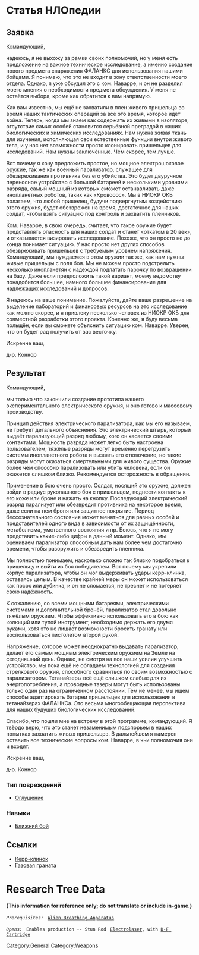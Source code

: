 # Статья НЛОпедии

## Заявка

Командующий,

надеюсь, я не выхожу за рамки своих полномочий, но у меня есть
предложение на важное техническое исследование, а именно создание нового
предмета снаряжения ФАЛАНКС для использования нашими бойцами. Я понимаю,
что это не входит в зону ответственности моего отдела. Однако, я уже
обсудил это с ком. Наварре, и он не разделил моего мнения о
необходимости предмета обсуждения. У меня не остаётся выбора, кроме как
обратится к вам напрямую.

Как вам известно, мы ещё не захватили в плен живого пришельца во время
наших тактических операций за все это время, которое идёт война. Теперь,
когда мы знаем как содержать их живыми в изоляторе, отсутствие самих
особей становится серьёзной преградой в наших биологических и химических
исследованиях. Нам нужна живая ткань для изучения, исполняющая свои
естественные функции внутри живого тела, и у нас нет возможности просто
клонировать пришельцев для исследований. Нам нужны заключённые. Чем
скорее, тем лучше.

Вот почему я хочу предложить простое, но мощное электрошоковое оружие,
так же как военный парализатор, служащее для обезвреживания противника
без его убийства. Это будет двуручное переносное устройство с большой
батареей и несколькими уровнями разряда, самый мощный из которых сможет
останавливать даже инопланетных роботов, таких как «Кровосос». Мы в
НИОКР ОКБ полагаем, что любой пришелец, будучи подвергнутым воздействию
этого оружия, будет обезврежен на время, достаточное для наших солдат,
чтобы взять ситуацию под контроль и захватить пленников.

Ком. Наварре, в свою очередь, считает, что такое оружие будет
представлять опасность для наших солдат и станет «откатом в 20 век», и
отказывается визировать исследование. Похоже, что он просто не до конца
понимает ситуацию. У нас просто нет других способов обезвреживать
пришельцев с требуемым уровнем напряжения. Командующий, мы нуждаемся в
этом оружии так же, как нам нужны живые пришельцы с поля боя. Мы не
можем просто подстрелить несколько инопланетян с надеждой подлатать
парочку по возвращении на базу. Даже если предположить такой вариант,
моему ведомству понадобится большее, намного большее финансирование для
надлежащих исследований и допросов.

Я надеюсь на ваше понимание. Пожалуйста, дайте ваше разрешение на
выделение лабораторий и финансовых ресурсов на это исследование как
можно скорее, и я привлеку несколько человек из НИОКР ОКБ для совместной
разработки этого проекта. Конечно же, я буду весьма польщён, если вы
сможете объяснить ситуацию ком. Наварре. Уверен, что он будет рад
получить от вас весточку.

Искренне ваш,

д-р. Коннор

## Результат

Командующий,

мы только что закончили создание прототипа нашего экспериментального
электрического оружия, и оно готово к массовому производству.

Принцип действия электрического парализатора, как мы его называем, не
требует детального объяснения. Это электрический штырь, который выдаёт
парализующий разряд любому, кого он касается своими контактами. Мощность
разряда может легко быть настроена пользователем; тяжёлые разряды могут
временно перегрузить системы инопланетного робота и вызвать его
отключение, но такие разряды могут оказаться смертельными для живого
существа. Оружие более чем способно парализовать или убить человека,
если он окажется слишком близко. Рекомендуется осторожность в обращении.

Применение в бою очень просто. Солдат, носящий это оружие, должен войди
в радиус рукопашного боя с пришельцем, поднести контакты к его коже или
броне и нажать на кнопку. Последующий электрический разряд парализует
или обезвредит противника на некоторое время, даже если на нем броня или
защитное покрытие. Период бессознательного состояния может меняться для
разных особей и представителей одного вида в зависимости от их
защищённости, метаболизма, умственного состояния и пр. Боюсь, что я не
могу представить какие-либо цифры в данный момент. Однако, мы оцениваем
парализатор способным дать нам более чем достаточно времени, чтобы
разоружить и обезвредить пленника.

Мы полностью понимаем, насколько сложно так близко подобраться к
пришельцу и выйти из боя победителем. Вот почему мы укрепили корпус
парализатора, чтобы он мог выдерживать удары керр-клинка, оставаясь
целым. В качестве крайней меры он может использоваться как посох или
дубинка, и он не сломается, не треснет и не потеряет свою надёжность.

К сожалению, со всеми мощными батареями, электрическими системами и
дополнительной бронёй, парализатор стал довольно тяжёлым оружием. Чтобы
эффективно использовать его в бою как колющий или тупой инструмент,
необходимо держать его двумя руками, хотя это не лишает возможности
бросить гранату или воспользоваться пистолетом второй рукой.

Напряжение, которое может неоднократно выдавать парализатор, делает его
самым мощным электрическим оружием на Земле на сегодняшний день. Однако,
не смотря на все наши усилия улучшить устройство, мы пока ещё не
обладаем технологией для создания стрелкового оружия, способного
сравниться по своим возможностью с парализатором. Тетанайзеры всё ещё
слишком слабые для их энергопотребления, а проводные тазеры могут быть
использованы только один раз на ограниченном расстоянии. Тем не менее,
мы ищем способы адаптировать батареи пришельцев для использования в
тетанайзерах ФАЛАНКСа. Это весьма многообещающая перспектива для наших
будущих биологических исследований.

Спасибо, что пошли мне на встречу в этой программе, командующий. Я
твёрдо верю, что это станет незаменимым подспорьем в наших попытках
захватить живых пришельцев. В дальнейшем я намерен оставить все
технические вопросы ком. Наварре, в чьи полномочия они и входят.

Искренне ваш,

д-р. Коннор

### Тип повреждений

- [Оглушение](Типы_повреждений/Оглушение "wikilink")

### Навыки

- [Ближний бой](Навыки/Ближний_бой "wikilink")

## Ссылки

- [Керр-клинок](Снаряжение/Персональное_оружие/Керр-клинок "wikilink")
- [Газовая граната](Снаряжение/Прочее/Газовая_граната "wikilink")

# Research Tree Data

**(This information for reference only; do not translate or include
in-game.)**

*`Prerequisites:`*
` `[`Alien Breathing Apparatus`](Research/Alien_Breathing_Apparatus "wikilink")

*`Opens:`*
` Enables production -- Stun Rod`
` `[`Electrolaser`](Equipment/Primary_Weapons/Electrolaser "wikilink")`, with `[`D-F Cartridge`](Equipment/Ammunition/D-F_Cartridge "wikilink")

[Category:General](Category:General "wikilink")
[Category:Weapons](Category:Weapons "wikilink")
